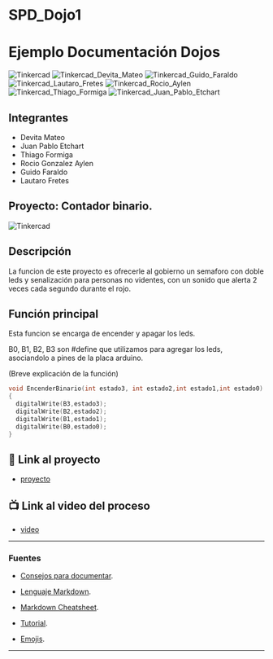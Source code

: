 # SPD_Dojo1
# Ejemplo Documentación Dojos
![Tinkercad](./img/ArduinoTinkercad.jpg)
![Tinkercad_Devita_Mateo](https://www.tinkercad.com/things/3X15TYfVlOS-spd-dojo-i-devita-mateo/editel?sharecode=MQ2C8KgyctpnkGQSuyqHDJI-E6qZJF5diUcnIbkESY4)
![Tinkercad_Guido_Faraldo](https://www.tinkercad.com/things/4xs2SXoRWl7-dojo-f-ejercicio-1semaforo/editel?sharecode=8sJdSQkLikaxXO3869Yd_NpWKDdSoqhPZHwjZq_wHeI)
![Tinkercad_Lautaro_Fretes](https://www.tinkercad.com/things/jlmlLK3kh9m-frantic-kup/editel?sharecode=_lBqxe21rKLEsDIOd4N7oP4yYJ-vEAoIdoyXQnPKj5I)
![Tinkercad_Rocio_Aylen](https://www.tinkercad.com/things/9hXw9aUyh9F-bodacious-bruticus/editel?sharecode=7rssD6fnG1bdewPg0_FwZo-zlW-6JDC4oN8ytcXDnfc)
![Tinkercad_Thiago_Formiga](https://www.tinkercad.com/things/aNpODwtPBZt-smooth-snaget/editel?sharecode=D58ABzuVnCgsxqUiqgOdW3SnBD41jOYeTzBw3dHtNzA)
![Tinkercad_Juan_Pablo_Etchart](https://www.tinkercad.com/things/4iiZcMvBVXr-neat-bigery/editel?sharecode=R3FaPoGoyEHKySNMNCEK_V6TdVm6AlZ7tufbGejOkV4)
## Integrantes 
- Devita Mateo
- Juan Pablo Etchart 
- Thiago Formiga
- Rocio Gonzalez Aylen
- Guido Faraldo 
- Lautaro Fretes

## Proyecto: Contador binario.
![Tinkercad](./img/ContadorBinario.png)


## Descripción
La funcion de este proyecto es ofrecerle al gobierno un semaforo con doble leds y senalización para personas no videntes, con un sonido que alerta 2 veces cada segundo durante el rojo. 

## Función principal
Esta funcion se encarga de encender y apagar los leds.

B0, B1, B2, B3 son #define que utilizamos para agregar los leds, asociandolo a pines de la placa arduino.

(Breve explicación de la función)

~~~ C (lenguaje en el que esta escrito)
void EncenderBinario(int estado3, int estado2,int estado1,int estado0)
{
  digitalWrite(B3,estado3);
  digitalWrite(B2,estado2);
  digitalWrite(B1,estado1);
  digitalWrite(B0,estado0);
}
~~~

## :robot: Link al proyecto
- [proyecto](https://www.tinkercad.com/things/aOYiibnDjWu)
## :tv: Link al video del proceso
- [video](https://www.youtube.com/watch?v=VyGjE8kx-O0)

---
### Fuentes
- [Consejos para documentar](https://www.sohamkamani.com/how-to-write-good-documentation/#architecture-documentation).

- [Lenguaje Markdown](https://markdown.es/sintaxis-markdown/#linkauto).

- [Markdown Cheatsheet](https://github.com/adam-p/markdown-here/wiki/Markdown-Cheatsheet).

- [Tutorial](https://www.youtube.com/watch?v=oxaH9CFpeEE).

- [Emojis](https://gist.github.com/rxaviers/7360908).

---